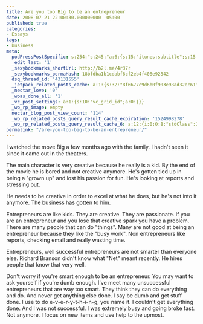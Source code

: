 ```yaml
---
title: Are you too Big to be an entrepreneur
date: 2008-07-21 22:00:30.000000000 -05:00
published: true
categories:
- Essays
tags:
- business
meta:
  podPressPostSpecific: s:254:"s:245:"a:6:{s:15:"itunes:subtitle";s:15:"##PostExcerpt##";s:14:"itunes:summary";s:15:"##PostExcerpt##";s:15:"itunes:keywords";s:17:"##WordPressCats##";s:13:"itunes:author";s:10:"##Global##";s:15:"itunes:explicit";s:2:"No";s:12:"itunes:block";s:2:"No";}";";
  _edit_last: '1'
  _sexybookmarks_shortUrl: http://b2l.me/4r37r
  _sexybookmarks_permaHash: 18bfdba1b1cdabf6cf2eb4f408e92842
  dsq_thread_id: '43131555'
  _jetpack_related_posts_cache: a:1:{s:32:"8f6677c9d6b0f903e98ad32ec61f8deb";a:2:{s:7:"expires";i:1441166764;s:7:"payload";a:3:{i:0;a:1:{s:2:"id";i:1199;}i:1;a:1:{s:2:"id";i:7097;}i:2;a:1:{s:2:"id";i:51;}}}}
  _nectar_love: '0'
  _wpas_done_all: '1'
  _vc_post_settings: a:1:{s:10:"vc_grid_id";a:0:{}}
  _wp_rp_image: empty
  nectar_blog_post_view_count: '114'
  _wp_rp_related_posts_query_result_cache_expiration: '1524998278'
  _wp_rp_related_posts_query_result_cache_6: a:12:{i:0;O:8:"stdClass":2:{s:7:"post_id";s:4:"1162";s:5:"score";s:17:"67.72789003483986";}i:1;O:8:"stdClass":2:{s:7:"post_id";s:4:"2348";s:5:"score";s:17:"66.46005307774536";}i:2;O:8:"stdClass":2:{s:7:"post_id";s:3:"394";s:5:"score";s:17:"65.69182544716008";}i:3;O:8:"stdClass":2:{s:7:"post_id";s:3:"386";s:5:"score";s:17:"57.53266194950501";}i:4;O:8:"stdClass":2:{s:7:"post_id";s:3:"438";s:5:"score";s:17:"55.81776148574671";}i:5;O:8:"stdClass":2:{s:7:"post_id";s:4:"2345";s:5:"score";s:17:"49.66341627484776";}i:6;O:8:"stdClass":2:{s:7:"post_id";s:4:"1176";s:5:"score";s:18:"28.421986046910853";}i:7;O:8:"stdClass":2:{s:7:"post_id";s:3:"317";s:5:"score";s:18:"24.492643637594043";}i:8;O:8:"stdClass":2:{s:7:"post_id";s:4:"1199";s:5:"score";s:18:"24.344427693286598";}i:9;O:8:"stdClass":2:{s:7:"post_id";s:3:"310";s:5:"score";s:18:"24.202206446650514";}i:10;O:8:"stdClass":2:{s:7:"post_id";s:3:"179";s:5:"score";s:18:"21.783941723924137";}i:11;O:8:"stdClass":2:{s:7:"post_id";s:3:"410";s:5:"score";s:18:"19.578619969505194";}}
permalink: "/are-you-too-big-to-be-an-entrepreneur/"
---
```

I watched the move Big a few months ago with the family.  I hadn't seen it since it came out in the theaters.

The main character is very creative because he really is a kid.  By the end of the movie he is bored and not creative anymore.  He's gotten tied up in being a "grown up" and lost his passion for fun.  He's looking at reports and stressing out.

He needs to be creative in order to excel at what he does, but he's not into it anymore.  The business has gotten to him.

Entrepreneurs are like kids.  They are creative.  They are passionate. If you are an entrepreneur and you lose that creative spark you have a problem.  There are many people that can do "things".  Many are not good at being an entrepreneur because they like the "busy work".  Non entrepreneurs like reports, checking email and really wasting time.

Entrepreneurs, well successful entrepreneurs are not smarter than everyone else.  Richard Branson didn't know what "Net" meant recently.  He hires people that know that very well.

Don't worry if you're smart enough to be an entrepreneur.  You may want to ask yourself if you're dumb enough.  I've meet many unsuccessful entrepreneurs that are way too smart. They think they can do everything and do.  And never get anything else done.  I say be dumb and get stuff done.  I use to do e-v-e-r-y-t-h-i-n-g, you name it.  I couldn't get everything done.  And I was not successful.  I was extremely busy and going broke fast.  Not anymore.  I focus on new items and use help to the upmost.
